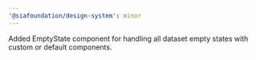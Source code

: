 ```yaml
---
'@siafoundation/design-system': minor
---
```


Added EmptyState component for handling all dataset empty states with custom or default components.
